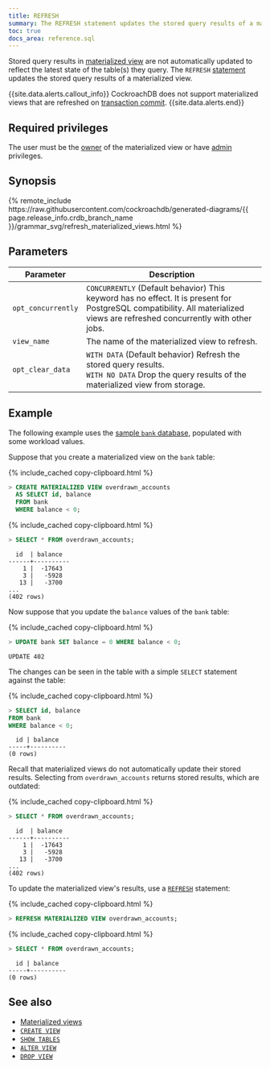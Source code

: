 ```yaml
---
title: REFRESH
summary: The REFRESH statement updates the stored query results of a materialized view.
toc: true
docs_area: reference.sql
---
```


 Stored query results in [materialized view](views.html#materialized-views) are not automatically updated to reflect the latest state of the table(s) they query. The `REFRESH` [statement](sql-statements.html) updates the stored query results of a materialized view.

{{site.data.alerts.callout_info}}
CockroachDB does not support materialized views that are refreshed on [transaction commit](commit-transaction.html).
{{site.data.alerts.end}}

## Required privileges

The user must be the [owner](owner-to.html) of the materialized view or have [admin](security-reference/authorization.html#admin-role) privileges.

## Synopsis

<div>
{% remote_include https://raw.githubusercontent.com/cockroachdb/generated-diagrams/{{ page.release_info.crdb_branch_name }}/grammar_svg/refresh_materialized_views.html %}
</div>

## Parameters

 Parameter | Description
-----------|-------------
`opt_concurrently` | `CONCURRENTLY` (Default behavior) This keyword has no effect. It is present for PostgreSQL compatibility. All materialized views are refreshed concurrently with other jobs.
`view_name` | The name of the materialized view to refresh.
`opt_clear_data` | `WITH DATA` (Default behavior) Refresh the stored query results. <br>`WITH NO DATA` Drop the query results of the materialized view from storage.

## Example

The following example uses the [sample `bank` database](cockroach-workload.html#bank-workload), populated with some workload values.

Suppose that you create a materialized view on the `bank` table:

{% include_cached copy-clipboard.html %}
~~~ sql
> CREATE MATERIALIZED VIEW overdrawn_accounts
  AS SELECT id, balance
  FROM bank
  WHERE balance < 0;
~~~

{% include_cached copy-clipboard.html %}
~~~ sql
> SELECT * FROM overdrawn_accounts;
~~~

~~~
  id  | balance
------+----------
    1 |  -17643
    3 |   -5928
   13 |   -3700
...
(402 rows)
~~~

Now suppose that you update the `balance` values of the `bank` table:

{% include_cached copy-clipboard.html %}
~~~ sql
> UPDATE bank SET balance = 0 WHERE balance < 0;
~~~

~~~
UPDATE 402
~~~

The changes can be seen in the table with a simple `SELECT` statement against the table:

{% include_cached copy-clipboard.html %}
~~~ sql
> SELECT id, balance
FROM bank
WHERE balance < 0;
~~~

~~~
  id | balance
-----+----------
(0 rows)
~~~


Recall that materialized views do not automatically update their stored results. Selecting from `overdrawn_accounts` returns stored results, which are outdated:

{% include_cached copy-clipboard.html %}
~~~ sql
> SELECT * FROM overdrawn_accounts;
~~~

~~~
  id  | balance
------+----------
    1 |  -17643
    3 |   -5928
   13 |   -3700
...
(402 rows)
~~~

To update the materialized view's results, use a [`REFRESH`](refresh.html) statement:

{% include_cached copy-clipboard.html %}
~~~ sql
> REFRESH MATERIALIZED VIEW overdrawn_accounts;
~~~

{% include_cached copy-clipboard.html %}
~~~ sql
> SELECT * FROM overdrawn_accounts;
~~~

~~~
  id | balance
-----+----------
(0 rows)
~~~

## See also

- [Materialized views](views.html#materialized-views)
- [`CREATE VIEW`](create-view.html)
- [`SHOW TABLES`](show-tables.html)
- [`ALTER VIEW`](alter-view.html)
- [`DROP VIEW`](drop-view.html)
